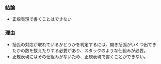 ### 結論
- 正規表現で書くことはできない

### 理由
- 括弧の対応が取れているかどうかを判定するには、開き括弧がいくつ出てきたかの数を数えたりする必要があり、スタックのような仕組みが必要。
- 正規表現にはその仕組みがないため、正規表現で書くことができない。